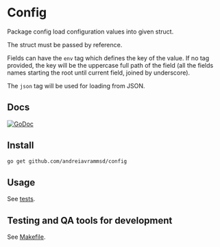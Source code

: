 # Config

Package config load configuration values into given struct.

The struct must be passed by reference.

Fields can have the `env` tag which defines the key of the value. If no tag provided, the key will be the
uppercase full path of the field (all the fields names starting the root until current field, joined by underscore).

The `json` tag will be used for loading from JSON.

## Docs

[![GoDoc](https://godoc.org/github.com/andreiavrammsd/config?status.svg)](https://godoc.org/github.com/andreiavrammsd/config)

## Install

```bash
go get github.com/andreiavrammsd/config
```

## Usage

See [tests](./config_test.go).

## Testing and QA tools for development

See [Makefile](./Makefile).
